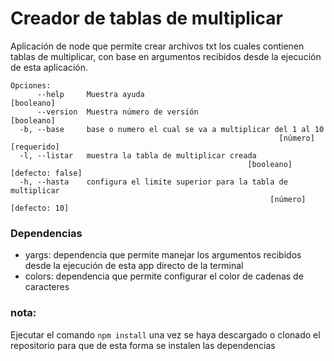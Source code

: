 # Creador de tablas de multiplicar
Aplicación de node que permite crear archivos txt los cuales contienen tablas de multiplicar, con base en argumentos recibidos desde la ejecución de esta aplicación.

```
Opciones:
      --help     Muestra ayuda                                        [booleano]
      --version  Muestra número de versión                            [booleano]
  -b, --base     base o numero el cual se va a multiplicar del 1 al 10
                                                            [número] [requerido]
  -l, --listar   muestra la tabla de multiplicar creada
                                                     [booleano] [defecto: false]
  -h, --hasta    configura el limite superior para la tabla de multiplicar
                                                          [número] [defecto: 10]
```
### Dependencias
- yargs: dependencia que permite manejar los argumentos recibidos desde la ejecución de esta app directo de la terminal
- colors: dependencia que permite configurar el color de cadenas de caracteres

### nota: 
Ejecutar el comando ``` npm install ``` una vez se haya descargado o clonado el repositorio para que de esta forma se instalen las dependencias